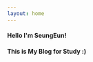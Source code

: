 ```yaml
---
layout: home
---
```

 
#### Hello I'm SeungEun! 
#### This is My Blog for Study :) 
 
<!-- 
## Theme : Jekyll 
[![Jekyll Themes](https://img.shields.io/badge/featured%20on-JekyllThemes-red.svg)](https://sighingnow.github.io/jekyll-gitbook/)
 -->

